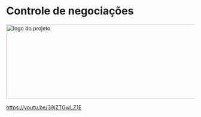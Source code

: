 <h1>Controle de negociações</h1>
<div  style="">
<a href="https://imgur.com/MXDHV7e"><img style="width: 600px; height: 200px;" src="https://i.imgur.com/MXDHV7e.png" title="source: imgur.com"  alt="logo do projeto"/></a>
</div>




https://youtu.be/39jZTGwLZ1E
